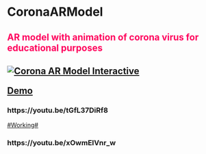 # CoronaARModel
<h2 style="color: #ff005e;">AR model with animation of corona virus for educational purposes<h2>
  
  [![Corona AR Model Interactive ](http://img.youtube.com/vi/tGfL37DiRf8/hqdefault.jpg)](https://www.youtube.com/watch?v=tGfL37DiRf8)
  
<a href="https://youtu.be/tGfL37DiRf8">Demo</a>
<h3>https://youtu.be/tGfL37DiRf8</h3>
<a href ="https://youtu.be/xOwmEIVnr_w">#Working# </a>
<h3>https://youtu.be/xOwmEIVnr_w</h3>
